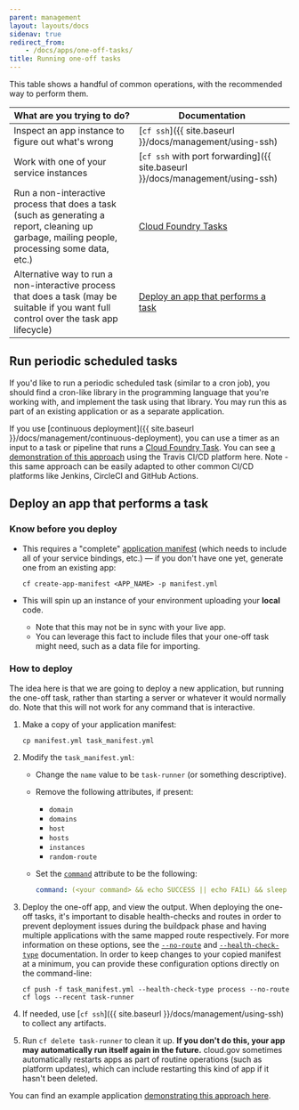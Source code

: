 ```yaml
---
parent: management
layout: layouts/docs
sidenav: true
redirect_from: 
    - /docs/apps/one-off-tasks/
title: Running one-off tasks
---
```


This table shows a handful of common operations, with the recommended way to perform them.

What are you trying to do? | Documentation
--- | ---
Inspect an app instance to figure out what's wrong | [`cf ssh`]({{ site.baseurl }}/docs/management/using-ssh)
Work with one of your service instances | [`cf ssh` with port forwarding]({{ site.baseurl }}/docs/management/using-ssh)
Run a non-interactive process that does a task (such as generating a report, cleaning up garbage, mailing people, processing some data, etc.) | [Cloud Foundry Tasks](https://docs.cloudfoundry.org/devguide/using-tasks.html)
Alternative way to run a non-interactive process that does a task (may be suitable if you want full control over the task app lifecycle) | [Deploy an app that performs a task](#deploy-an-app-that-performs-a-task)

## Run periodic scheduled tasks

If you'd like to run a periodic scheduled task (similar to a cron job), you should find a cron-like library in the programming language that you're working with, and implement the task using that library. You may run this as part of an existing application or as a separate application. 

If you use [continuous deployment]({{ site.baseurl }}/docs/management/continuous-deployment), you can use a timer as an input to a task or pipeline that runs a [Cloud Foundry Task](https://docs.cloudfoundry.org/devguide/using-tasks.html). You can see [a demonstration of this approach](https://github.com/cloud-gov/cf-ci-triggered-task) using the Travis CI/CD platform here. Note - this same approach can be easily adapted to other common CI/CD platforms like Jenkins, CircleCI and GitHub Actions.

## Deploy an app that performs a task

### Know before you deploy

* This requires a "complete" [application manifest](http://docs.cloudfoundry.org/devguide/deploy-apps/manifest.html) (which needs to include all of your service bindings, etc.) &mdash; if you don't have one yet, generate one from an existing app:

    ```shell
    cf create-app-manifest <APP_NAME> -p manifest.yml
    ```

* This will spin up an instance of your environment uploading your **local** code.
    * Note that this may not be in sync with your live app.
    * You can leverage this fact to include files that your one-off task might need, such as a data file for importing.

### How to deploy

The idea here is that we are going to deploy a new application, but running the
one-off task, rather than starting a server or whatever it would normally do.
Note that this will not work for any command that is interactive.

1. Make a copy of your application manifest:

    ```shell
    cp manifest.yml task_manifest.yml
    ```

1. Modify the `task_manifest.yml`:
    * Change the `name` value to be `task-runner` (or something descriptive).
    * Remove the following attributes, if present:
        * `domain`
        * `domains`
        * `host`
        * `hosts`
        * `instances`
        * `random-route`
    * Set the [`command`](https://docs.cloudfoundry.org/devguide/deploy-apps/manifest.html#start-commands) attribute to be the following:

        ```yaml
        command: (<your command> && echo SUCCESS || echo FAIL) && sleep infinity
        ```

1. Deploy the one-off app, and view the output. When deploying the one-off tasks, it's important to disable health-checks and routes in order to prevent deployment issues during the buildpack phase and having multiple applications with the same mapped route respectively. For more information on these options, see the [`--no-route`][cf-no-route] and [`--health-check-type`][cf-health-check] documentation. In order to keep changes to your copied manifest at a minimum, you can provide these   configuration options directly on the command-line:
    ```shell
    cf push -f task_manifest.yml --health-check-type process --no-route
    cf logs --recent task-runner
    ```
1. If needed, use [`cf ssh`]({{ site.baseurl }}/docs/management/using-ssh) to collect any artifacts.
1. Run `cf delete task-runner` to clean it up. **If you don't do this, your app may automatically run itself again in the future.** cloud.gov sometimes automatically restarts apps as part of routine operations (such as platform updates), which can include restarting this kind of app if it hasn't been deleted.

[cf-no-route]: https://docs.cloudfoundry.org/devguide/deploy-apps/manifest.html#no-route "CloudFoundry Documentation about --no-route"
[cf-health-check]: https://docs.cloudfoundry.org/devguide/deploy-apps/manifest.html#health-check-type "CloudFoundry Documentation about --health-check-type"

You can find an example application [demonstrating this approach here](https://github.com/cloud-gov/cg-task-example).
